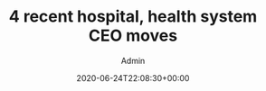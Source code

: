 ---
aliases: /feeds/4-recent-hospital-health-system-ceo-moves
archetype: external-bookmark-feed
author:
- Admin
breadcrumbLinks:
- /
- /feed/latest/
- /feed/latest/
breadcrumbs:
- Home
- Feeds
- Latest
categories: []
date: '2020-06-24T22:08:30+00:00'
feed:
  feed_url: https://www.beckershospitalreview.com/?format=feed
  id: 415
  site_url: https://www.beckershospitalreview.com/
  source: miniflux
  title: Becker's Hospital Review - Healthcare News
feedSource:
- becker-s-hospital-review-healthcare-news
icon:
  format: ICO
  href: becker-s-hospital-review-healthcare-news-feed-icon.ico
  mime_type: image/x-icon
  size:
  - 16
  - 16
link:
  brand: beckershospitalreview.com
  href: https://www.beckershospitalreview.com/hospital-executive-moves/4-recent-hospital-health-system-ceo-movesjune24.html
mdName: beckershospitalreview.com-4-recent-hospital-health-system-ceo-moves
pubDate: 2020-06-24 22:08:30+00:00
searchCategory: Feeds
slug: beckershospitalreview.com-4-recent-hospital-health-system-ceo-moves
sub: feeds
tags:
- Feeds
title: 4 recent hospital, health system CEO moves
---